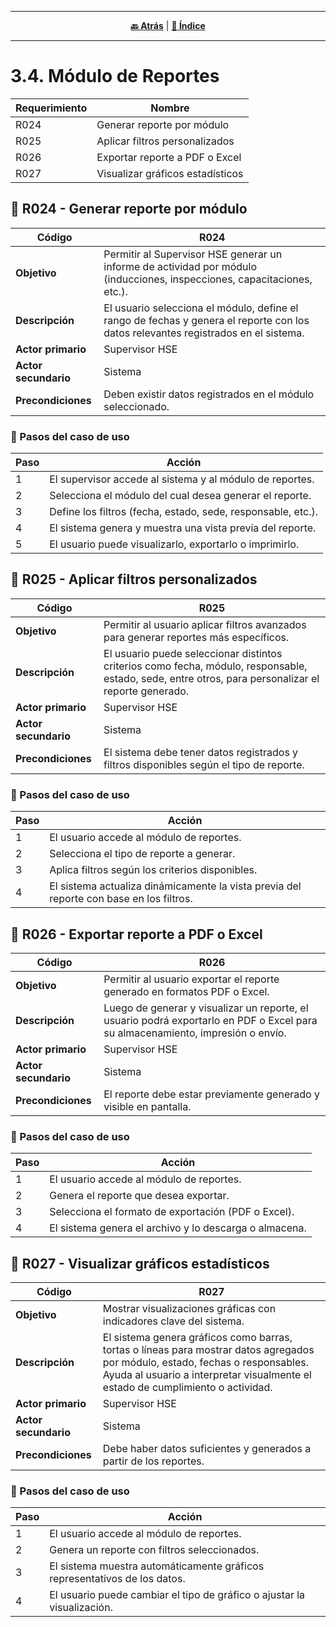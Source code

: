 <hr>
<div align="center">
 
[**🔙 Atrás**](../3.6/3.6.md) | [**📜 Índice**](../../README.md)

</div>
<hr>

# 3.4. Módulo de Reportes
| Requerimiento | Nombre  |
|--------|--------------------------------|
| R024   | Generar reporte por módulo     |
| R025   | Aplicar filtros personalizados |
| R026   | Exportar reporte a PDF o Excel |
| R027   | Visualizar gráficos estadísticos |

## 🎯 R024 - Generar reporte por módulo

| Código       | R024 |
|--------------|------|
| **Objetivo** | Permitir al Supervisor HSE generar un informe de actividad por módulo (inducciones, inspecciones, capacitaciones, etc.). |
| **Descripción** | El usuario selecciona el módulo, define el rango de fechas y genera el reporte con los datos relevantes registrados en el sistema. |
| **Actor primario** | Supervisor HSE |
| **Actor secundario** | Sistema |
| **Precondiciones** | Deben existir datos registrados en el módulo seleccionado. |

### 📝 Pasos del caso de uso

| Paso | Acción |
|------|--------|
| 1 | El supervisor accede al sistema y al módulo de reportes. |
| 2 | Selecciona el módulo del cual desea generar el reporte. |
| 3 | Define los filtros (fecha, estado, sede, responsable, etc.). |
| 4 | El sistema genera y muestra una vista previa del reporte. |
| 5 | El usuario puede visualizarlo, exportarlo o imprimirlo. |

## 🎯 R025 - Aplicar filtros personalizados

| Código       | R025 |
|--------------|------|
| **Objetivo** | Permitir al usuario aplicar filtros avanzados para generar reportes más específicos. |
| **Descripción** | El usuario puede seleccionar distintos criterios como fecha, módulo, responsable, estado, sede, entre otros, para personalizar el reporte generado. |
| **Actor primario** | Supervisor HSE |
| **Actor secundario** | Sistema |
| **Precondiciones** | El sistema debe tener datos registrados y filtros disponibles según el tipo de reporte. |

### 📝 Pasos del caso de uso

| Paso | Acción |
|------|--------|
| 1 | El usuario accede al módulo de reportes. |
| 2 | Selecciona el tipo de reporte a generar. |
| 3 | Aplica filtros según los criterios disponibles. |
| 4 | El sistema actualiza dinámicamente la vista previa del reporte con base en los filtros. |

## 🎯 R026 - Exportar reporte a PDF o Excel

| Código       | R026 |
|--------------|------|
| **Objetivo** | Permitir al usuario exportar el reporte generado en formatos PDF o Excel. |
| **Descripción** | Luego de generar y visualizar un reporte, el usuario podrá exportarlo en PDF o Excel para su almacenamiento, impresión o envío. |
| **Actor primario** | Supervisor HSE |
| **Actor secundario** | Sistema |
| **Precondiciones** | El reporte debe estar previamente generado y visible en pantalla. |

### 📝 Pasos del caso de uso

| Paso | Acción |
|------|--------|
| 1 | El usuario accede al módulo de reportes. |
| 2 | Genera el reporte que desea exportar. |
| 3 | Selecciona el formato de exportación (PDF o Excel). |
| 4 | El sistema genera el archivo y lo descarga o almacena. |

## 🎯 R027 - Visualizar gráficos estadísticos

| Código       | R027 |
|--------------|------|
| **Objetivo** | Mostrar visualizaciones gráficas con indicadores clave del sistema. |
| **Descripción** | El sistema genera gráficos como barras, tortas o líneas para mostrar datos agregados por módulo, estado, fechas o responsables. Ayuda al usuario a interpretar visualmente el estado de cumplimiento o actividad. |
| **Actor primario** | Supervisor HSE |
| **Actor secundario** | Sistema |
| **Precondiciones** | Debe haber datos suficientes y generados a partir de los reportes. |

### 📝 Pasos del caso de uso

| Paso | Acción |
|------|--------|
| 1 | El usuario accede al módulo de reportes. |
| 2 | Genera un reporte con filtros seleccionados. |
| 3 | El sistema muestra automáticamente gráficos representativos de los datos. |
| 4 | El usuario puede cambiar el tipo de gráfico o ajustar la visualización. |
